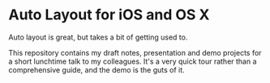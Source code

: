 # Auto Layout for iOS and OS X

Auto layout is great, but takes a bit of getting used to.

This repository contains my draft notes, presentation and demo projects
for a short lunchtime talk to my colleagues. It's a very quick tour rather
than a comprehensive guide, and the demo is the guts of it.
